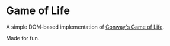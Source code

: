 # Game of Life

A simple DOM-based implementation of [Conway's Game of Life](https://en.wikipedia.org/wiki/Conway%27s_Game_of_Life).

Made for fun.
